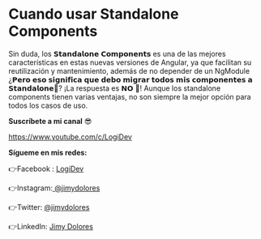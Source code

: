 # Cuando usar Standalone Components

Sin duda, los 𝗦𝘁𝗮𝗻𝗱𝗮𝗹𝗼𝗻𝗲 𝗖𝗼𝗺𝗽𝗼𝗻𝗲𝗻𝘁𝘀 es una de las mejores características en estas nuevas versiones de Angular, ya que facilitan su reutilización y mantenimiento, además de no depender de un NgModule ¿𝗣𝗲𝗿𝗼 𝗲𝘀𝗼 𝘀𝗶𝗴𝗻𝗶𝗳𝗶𝗰𝗮 𝗾𝘂𝗲 𝗱𝗲𝗯𝗼 𝗺𝗶𝗴𝗿𝗮𝗿 𝘁𝗼𝗱𝗼𝘀 𝗺𝗶𝘀 𝗰𝗼𝗺𝗽𝗼𝗻𝗲𝗻𝘁𝗲𝘀 𝗮 𝗦𝘁𝗮𝗻𝗱𝗮𝗹𝗼𝗻𝗲🤔? ¡La respuesta es 𝗡𝗢 🛑! Aunque los standalone components tienen varias ventajas, no son siempre la mejor opción para todos los casos de uso.

**Suscríbete a mi canal** 😎

https://www.youtube.com/c/LogiDev

**Sígueme en mis redes:**

👉Facebook : [LogiDev](https://facebook.com/LogiDev25)

👉Instagram:[ @jimydolores](https://instagram.com/jimydolores/)

👉Twitter: [ @jimydolores](https://twitter.com/jimydolores)

👉LinkedIn: [Jimy Dolores](https://linkedin.com/in/jimyhuachodolores/)
